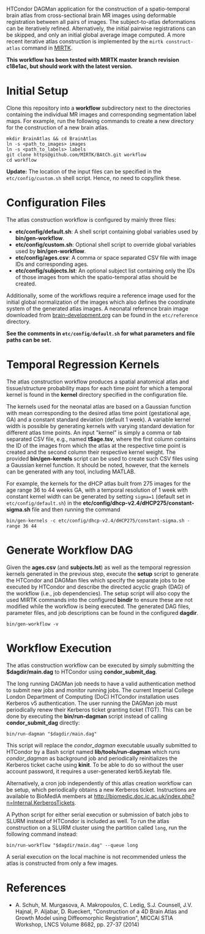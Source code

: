 HTCondor DAGMan application for the construction of a spatio-temporal brain atlas
from cross-sectional brain MR images using deformable registration between all pairs of images.
The subject-to-atlas deformations can be iteratively refined. Alternatively, the initial
pairwise registrations can be skipped, and only an initial global average image computed.
A more recent iterative atlas construction is implemented by the `mirtk construct-atlas`
command in [MIRTK](https://mirtk.github.io).

**This workflow has been tested with MIRTK master branch revision c18e1ac, but should work with the latest version.**


Initial Setup
=============

Clone this repository into a **workflow** subdirectory next to the directories
containing the individual MR images and corresponding segmentation label maps.
For example, run the following commands to create a new directory for the
construction of a new brain atlas.

```shell
mkdir BrainAtlas && cd BrainAtlas
ln -s <path_to_images> images
ln -s <path_to_labels> labels
git clone https@github.com/MIRTK/BAtCh.git workflow
cd workflow
```

**Update:** The location of the input files can be specified in the `etc/config/custom.sh`
shell script. Hence, no need to copy/link these.


Configuration Files
===================

The atlas construction workflow is configured by mainly three files:

- **etc/config/default.sh**:   A shell script containing global variables used by **bin/gen-workflow**.
- **etc/config/custom.sh**:    Optional shell script to override global variables used by **bin/gen-workflow**.
- **etc/config/ages.csv**:     A comma or space separated CSV file with image IDs and corresponding ages.
- **etc/config/subjects.lst**: An optional subject list containing only the IDs of those images
                               from which the spatio-temporal atlas should be created.

Additionally, some of the workflows require a reference image used for the initial
global normalization of the images which also defines the coordinate system of the
generated atlas images. A neonatal reference brain image downloaded from
[brain-development.org](http://biomedic.doc.ic.ac.uk/brain-development/index.php?n=Main.Neonatal2)
can be found in the `etc/reference` directory.

**See the comments in `etc/config/default.sh` for what parameters and file paths can be set.**


Temporal Regression Kernels
===========================

The atlas construction workflow produces a spatial anatomical atlas and
tissue/structure probability maps for each time point for which a temporal kernel
is found in the **kernel** directory specified in the configuration file.

The kernels used for the neonatal atlas are based on a Gaussian function with
mean corresponding to the desired atlas time point (gestational age, GA) and a
constant standard deviation (default 1 week). A variable kernel width is
possible by generating kernels with varying standard deviation for different
atlas time points. An input "kernel" is simply a comma or tab separated CSV
file, e.g., named **t$age.tsv**, where the first column contains the ID of
the images from which the atlas at the respective time point is created and the
second column their respective kernel weight. The provided **bin/gen-kernels** script
can be used to create such CSV files using a Gaussian kernel function. It should
be noted, however, that the kernels can be generated with any tool, including MATLAB.

For example, the kernels for the dHCP atlas built from 275 images for the
age range 36 to 44 weeks GA, with a temporal resolution of 1 week with constant kernel
width can be generated by setting `sigma=1` (default set in `etc/config/default.sh`)
in the **etc/config/dhcp-v2.4/dHCP275/constant-sigma.sh** file and then running
the command

```shell
bin/gen-kernels -c etc/config/dhcp-v2.4/dHCP275/constant-sigma.sh -range 36 44
```


Generate Workflow DAG
=====================

Given the **ages.csv** (and **subjects.lst**) as well as the temporal regression kernels
generated in the previous step, execute the **setup** script to generate the
HTCondor and DAGMan files which specify the separate jobs to be executed by
HTCondor and describe the directed acyclic graph (DAG) of the workflow
(i.e., job dependencies). The setup script will also copy the used MIRTK commands
into the configured **bindir** to ensure these are not modified while the workflow
is being executed. The generated DAG files, parameter files, and job descriptions
can be found in the configured **dagdir**.

```shell
bin/gen-workflow -v
```


Workflow Execution
==================

The atlas construction workflow can be executed by simply submitting the
**$dagdir/main.dag** to HTCondor using **condor_submit_dag**.

The long running DAGMan job needs to have a valid authentication method to
submit new jobs and monitor running jobs. The current Imperial College London
Department of Computing (DoC) HTCondor installation uses Kerberos v5
authentication. The user running the DAGMan job must periodically renew
their Kerberos ticket granting ticket (TGT). This can be done by executing
the **bin/run-dagman** script instead of calling **condor_submit_dag** directly:

```shell
bin/run-dagman "$dagdir/main.dag"
```

This script will replace the *condor_dagman* executable usually submitted to
HTCondor by a Bash script named **lib/tools/run-dagman** which runs *condor_dagman* as
background job and periodically reinitializes the Kerberos ticket cache using **kinit**.
To be able to do so without the user account password, it requires a user-generated
kerb5.keytab file.

Alternatively, a cron job independently of this atlas creation workflow can be setup,
which periodically obtains a new Kerberos ticket. Instructions are available to
BioMedIA members at http://biomedic.doc.ic.ac.uk/index.php?n=Internal.KerberosTickets.

A Python script for either serial execution or submission of batch jobs to SLURM
instead of HTCondor is included as well. To run the atlas construction on a SLURM
cluster using the partition called `long`, run the following command instead:

```shell
bin/run-workflow "$dagdir/main.dag" --queue long
```

A serial execution on the local machine is not recommended unless the atlas is
constructed from only a few images.


References
==========

- A. Schuh, M. Murgasova, A. Makropoulos, C. Ledig, S.J. Counsell, J.V. Hajnal, P. Aljabar, D. Rueckert,
  "Construction of a 4D Brain Atlas and Growth Model using Diffeomorphic Registration",
  MICCAI STIA Workshop, LNCS Volume 8682, pp. 27-37 (2014)
